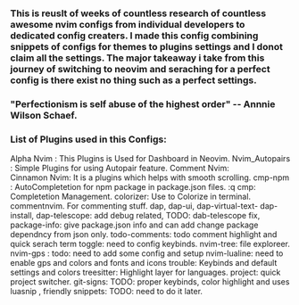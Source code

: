 

### This is reuslt of weeks of countless research of countless awesome nvim configs from individual developers to dedicated config creaters. I made this config combining snippets of configs for themes to plugins settings and I donot claim all the settings. The major takeaway i take from this journey of switching to neovim and seraching for a perfect config is there exist no thing such as a perfect settings. 

### "Perfectionism is self abuse of the highest order" -- Annnie Wilson Schaef.


### List of Plugins used in this Configs:
Alpha Nvim : This Plugins is Used for Dashboard in Neovim. 
Nvim_Autopairs : Simple Plugins for using Autopair feature.
Comment Nvim:  
Cinnamon Nvim: It is a plugins which helps with smooth scrolling.
cmp-npm : AutoCompletetion for npm package in package.json files. :q
cmp: Completetion Management.
colorizer: Use to Colorize in terminal.
commentnvim. For commenting stuff.
dap, dap-ui, dap-virtual-text- dap-install, dap-telescope: add debug related, TODO: dab-telescope fix,
package-info: give package.json info and can add change package dependncy from json only.
todo-comments: todo comment highlight and quick serach
term toggle: need to config keybinds.
nvim-tree: file exploreer.
nvim-gps : todo: need to add some config and setup
nvim-lualine: need to enable gps and colors and fonts and icons
trouble: Keybinds and default settings and colors 
treesitter: Highlight layer for languages.
project: quick project switcher.
git-signs: TODO: proper keybinds, color highlight and uses
luasnip , friendly snippets: TODO: need to do it later.
